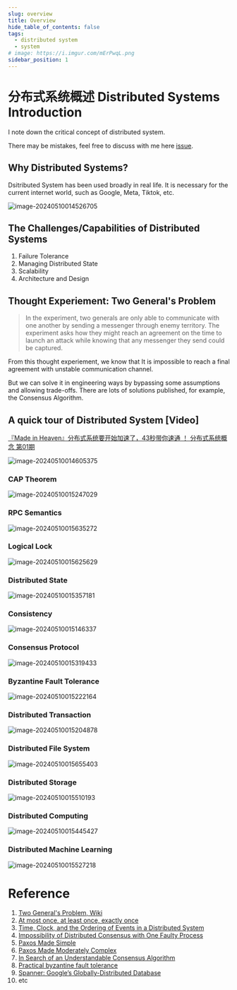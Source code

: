 ```yaml
---
slug: overview
title: Overview
hide_table_of_contents: false
tags:
  - distributed system
  - system
# image: https://i.imgur.com/mErPwqL.png
sidebar_position: 1
---
```


# 分布式系统概述 Distributed Systems Introduction

I note down the critical concept of distributed system. 

There may be mistakes, feel free to discuss with me here [issue](https://github.com/ColaLinN/fenglyu-docs-site-v1/issues).

##  Why Distributed Systems?

Dsitributed System has been used broadly in real life. It is necessary for the current internet world, such as Google, Meta, Tiktok, etc. 

![image-20240510014526705](./01-intro.assets/image-20240510014526705.png)

## The Challenges/Capabilities of Distributed Systems

1. Failure Tolerance
2. Managing Distributed State
3. Scalability
4. Architecture and Design

## Thought Experiement: Two General's Problem

> In the experiment, two generals are only able to communicate with one another by sending a messenger through enemy territory. The experiment asks how they might reach an agreement on the time to launch an attack while knowing that any messenger they send could be captured.

From this thought experiement, we know that It is impossible to reach a final agreement with unstable communication channel.

But we can solve it in engineering ways by bypassing some assumptions and allowing trade-offs. There are lots of solutions published, for example, the Consensus Algorithm.

## A quick tour of Distributed System [Video]

[『Made in Heaven』分布式系统要开始加速了，43秒带你速通 ！ 分布式系统概念 第01期](https://www.bilibili.com/video/BV1ap42127rE)

![image-20240510014605375](./01-intro.assets/image-20240510014605375.png)

### CAP Theorem

![image-20240510015247029](./01-intro.assets/image-20240510015247029.png)

### RPC Semantics

![image-20240510015635272](./01-intro.assets/image-20240510015635272.png)

### Logical Lock

![image-20240510015625629](./01-intro.assets/image-20240510015625629.png)

### Distributed State

![image-20240510015357181](./01-intro.assets/image-20240510015357181.png)

### Consistency

![image-20240510015146337](./01-intro.assets/image-20240510015146337.png)



### Consensus Protocol

![image-20240510015319433](./01-intro.assets/image-20240510015319433.png)

### Byzantine Fault Tolerance

![image-20240510015222164](./01-intro.assets/image-20240510015222164.png)

### Distributed Transaction

![image-20240510015204878](./01-intro.assets/image-20240510015204878.png)

### Distributed File System

![image-20240510015655403](./01-intro.assets/image-20240510015655403.png)

### Distributed Storage

![image-20240510015510193](./01-intro.assets/image-20240510015510193.png)

### Distributed Computing

![image-20240510015445427](./01-intro.assets/image-20240510015445427.png)



### Distributed Machine Learning

![image-20240510015527218](./01-intro.assets/image-20240510015527218.png)

# Reference

1. [Two General's Problem, Wiki](https://en.wikipedia.org/wiki/Two_Generals%27_Problem)
1. [At most once, at least once, exactly once](https://blog.bytebytego.com/p/at-most-once-at-least-once-exactly)
1. [Time, Clock, and the Ordering of Events in a Distributed System](https://lamport.azurewebsites.net/pubs/time-clocks.pdf)
1. [Impossibility of Distributed Consensus with One Faulty Process](https://groups.csail.mit.edu/tds/papers/Lynch/jacm85.pdf)
1. [Paxos Made Simple](https://lamport.azurewebsites.net/pubs/paxos-simple.pdf)
1. [Paxos Made Moderately Complex](https://www.cs.cornell.edu/home/rvr/Paxos/paxos.pdf)
1. [In Search of an Understandable Consensus Algorithm](https://raft.github.io/raft.pdf)
1. [Practical byzantine fault tolerance](https://css.csail.mit.edu/6.824/2014/papers/castro-practicalbft.pdf)
1. [Spanner: Google’s Globally-Distributed Database](https://static.googleusercontent.com/media/research.google.com/en//archive/spanner-osdi2012.pdf)
1. etc
